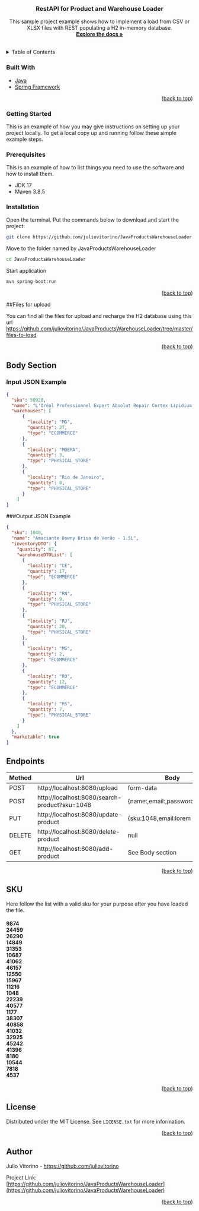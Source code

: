 <div id="top"></div>
<!--
*** Thanks for checking out the Best-README-Template. If you have a suggestion
*** that would make this better, please fork the repo and create a pull request
*** or simply open an issue with the tag "enhancement".
*** Don't forget to give the project a star!
*** Thanks again! Now go create something AMAZING! :D
-->

<!-- PROJECT LOGO -->
<br />
<div align="center">
<h3 align="center">RestAPI for Product and Warehouse Loader</h3>

  <p align="center">
    This sample project example shows how to implement a load from CSV or XLSX files with REST populating a H2 in-memory database.
    <br />
    <a href="https://github.com/juliovitorino/JavaProductsWarehouseLoader"><strong>Explore the docs »</strong></a>
    <br />
    <br />
  </p>
</div>



<!-- TABLE OF CONTENTS -->
<details>
  <summary>Table of Contents</summary>
  <ol>
    <li>
      <a href="#about-the-project">About The Project</a>
      <ul>
        <li><a href="#built-with">Built With</a></li>
      </ul>
    </li>
    <li>
      <a href="#getting-started">Getting Started</a>
      <ul>
        <li><a href="#prerequisites">Prerequisites</a></li>
        <li><a href="#installation">Installation</a></li>
      </ul>
    </li>
    <li><a href="#upload">Upload Files</a></li>
    <li><a href="#body">Body</a></li>
    <li><a href="#endpoints">Endpoints</a></li>
    <li><a href="#SKU">Valid SKU's</a></li>
    <li><a href="#license">License</a></li>
    <li><a href="#contact">Contact</a></li>
    <li><a href="#acknowledgments">Acknowledgments</a></li>
  </ol>
</details>



### Built With

* [Java](https://openjdk.java.net/)
* [Spring Framework](https://spring.io/)

<p align="right">(<a href="#top">back to top</a>)</p>

<!-- GETTING STARTED -->
### Getting Started

This is an example of how you may give instructions on setting up your project locally.
To get a local copy up and running follow these simple example steps.

### Prerequisites

This is an example of how to list things you need to use the software and how to install them.
* JDK 17
* Maven 3.8.5

### Installation

Open the terminal. Put the commands below to download and start the project:
   ```sh
   git clone https://github.com/juliovitorino/JavaProductsWarehouseLoader.git
   ```
Move to the folder named by JavaProductsWarehouseLoader
   ```sh
   cd JavaProductsWarehouseLoader
   ```
Start application
   ```sh
   mvn spring-boot:run
   ```

<p align="right">(<a href="#top">back to top</a>)</p>

<!-- Files for Upload -->
##Files for upload

You can find all the files for upload and recharge the H2 database using this url https://github.com/juliovitorino/JavaProductsWarehouseLoader/tree/master/files-to-load
<p align="right">(<a href="#top">back to top</a>)</p>

<!-- JSON Body Examples -->
## Body Section

### Input JSON Example

```json
{
  "sku": 50920,
  "name": "L'Oréal Professionnel Expert Absolut Repair Cortex Lipidium - Máscara de Reconstrução 500g",
  "warehouses": [
      {
        "locality": "MG",
        "quantity": 27,
        "type": "ECOMMERCE"
      },
      {
        "locality": "MOEMA",
        "quantity": 3,
        "type": "PHYSICAL_STORE"
      },
      {
        "locality": "Rio de Janeiro",
        "quantity": 8,
        "type": "PHYSICAL_STORE"
      }
    ]
}
```
###Output JSON Example

```json
{
  "sku": 1048,
  "name": "Amaciante Downy Brisa de Verão - 1.5L",
  "inventoryDTO": {
    "quantity": 67,
    "warehouseDTOList": [
      {
        "locality": "CE",
        "quantity": 17,
        "type": "ECOMMERCE"
      },
      {
        "locality": "RN",
        "quantity": 9,
        "type": "PHYSICAL_STORE"
      },
      {
        "locality": "RJ",
        "quantity": 20,
        "type": "PHYSICAL_STORE"
      },
      {
        "locality": "MS",
        "quantity": 2,
        "type": "ECOMMERCE"
      },
      {
        "locality": "RO",
        "quantity": 12,
        "type": "ECOMMERCE"
      },
      {
        "locality": "RS",
        "quantity": 7,
        "type": "PHYSICAL_STORE"
      }
    ]
  },
  "marketable": true
}
```

<!-- USAGE EXAMPLES -->
## Endpoints
| Method | Url                                                                                           | Body                             | Description    | Returns   | 
|--------|-----------------------------------------------------------------------------------------------|----------------------------------|----------------|-----------|
| POST   | http://localhost:8080/upload                                                                  | form-data                        | Upload file    | -         |
| POST   | http://localhost:8080/search-product?sku=1048                                                 | {name:,email:,password:,roleId:} | Search Product | Product   |
| PUT    | http://localhost:8080/update-product                                                          | {sku:1048,email:lorem ipsum}     | Update product | Product   |
| DELETE | http://localhost:8080/delete-product                                                          | null                             | Delete product | -         |
| GET    | http://localhost:8080/add-product                                                             | See Body section                 | Add Product    | Product   |

<p align="right">(<a href="#top">back to top</a>)</p>

<!-- VALID SKUs -->
## SKU
Here follow the list with a valid sku for your purpose after you have loaded the file.
<h4><p>
9874</br>
24459</br>
26290</br>
14849</br>
31353</br>
10687</br>
41062</br>
46157</br>
12550</br>
15967</br>
11216</br>
1048</br>
22239</br>
40577</br>
1177</br>
38307</br>
40858</br>
41032</br>
32925<br>
45242</br>
41396</br>
8180</br>
10544</br>
7818</br>
4537</br>
</p></h4>

<p align="right">(<a href="#top">back to top</a>)</p>

<!-- LICENSE -->
## License

Distributed under the MIT License. See `LICENSE.txt` for more information.

<p align="right">(<a href="#top">back to top</a>)</p>



<!-- CONTACT -->
## Author

Julio Vitorino - https://github.com/juliovitorino

Project Link: [https://github.com/juliovitorino/JavaProductsWarehouseLoader](https://github.com/juliovitorino/JavaProductsWarehouseLoader)

<p align="right">(<a href="#top">back to top</a>)</p>

